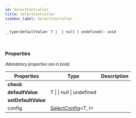 ```yaml
---
id: SelectController
title: SelectController
sidebar_label: SelectController
---
```


```tsx
__type(defaultValue: T |  | null | undefined): void
```
<br/>



### Properties

<font size="2"><i>(Mandatory properties are in bold)</i></font>

| Properties | Type | Description |
| --------- | ---- | ----------- |
| **check** |  |  |
| **defaultValue** | T \|  \| null \| undefined |  |
| **setDefaultValue** |  |  |
| config | [SelectConfig](/api2/types/SelectConfig.md)<T, I\> |  |
